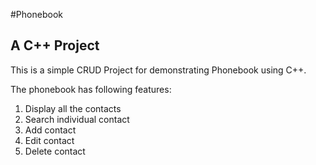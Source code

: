 #Phonebook

## A C++ Project

This is a simple CRUD Project for demonstrating Phonebook using C++.

The phonebook has following features:

  1. Display all the contacts
  2. Search individual contact
  3. Add contact
  4. Edit contact
  5. Delete contact
  
